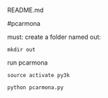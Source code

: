 README.md

#pcarmona

must: create a folder named out:

    mkdir out

run pcarmona

    source activate py3k

    python pcarmona.py

